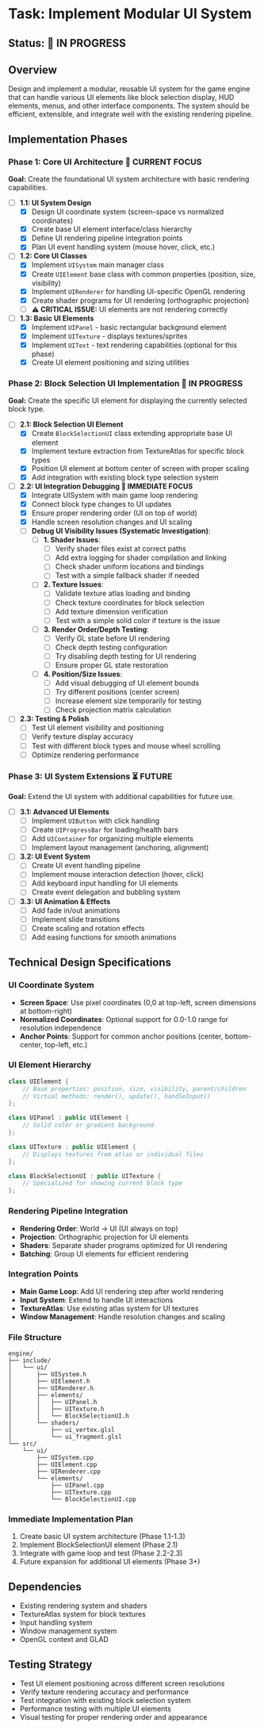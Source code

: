 # Task: Implement Modular UI System

## Status: 🔄 IN PROGRESS

## Overview
Design and implement a modular, reusable UI system for the game engine that can handle various UI elements like block selection display, HUD elements, menus, and other interface components. The system should be efficient, extensible, and integrate well with the existing rendering pipeline.

## Implementation Phases

### Phase 1: Core UI Architecture 🔄 CURRENT FOCUS
**Goal:** Create the foundational UI system architecture with basic rendering capabilities.

- [ ] **1.1: UI System Design**
  - [x] Design UI coordinate system (screen-space vs normalized coordinates)
  - [x] Create base UI element interface/class hierarchy
  - [x] Define UI rendering pipeline integration points
  - [x] Plan UI event handling system (mouse hover, click, etc.)

- [ ] **1.2: Core UI Classes**
  - [x] Implement `UISystem` main manager class
  - [x] Create `UIElement` base class with common properties (position, size, visibility)
  - [x] Implement `UIRenderer` for handling UI-specific OpenGL rendering
  - [x] Create shader programs for UI rendering (orthographic projection)
  - [ ] **⚠️ CRITICAL ISSUE:** UI elements are not rendering correctly

- [ ] **1.3: Basic UI Elements**
  - [x] Implement `UIPanel` - basic rectangular background element
  - [x] Implement `UITexture` - displays textures/sprites
  - [x] Implement `UIText` - text rendering capabilities (optional for this phase)
  - [x] Create UI element positioning and sizing utilities

### Phase 2: Block Selection UI Implementation 🔄 IN PROGRESS
**Goal:** Create the specific UI element for displaying the currently selected block type.

- [ ] **2.1: Block Selection UI Element**
  - [x] Create `BlockSelectionUI` class extending appropriate base UI element
  - [x] Implement texture extraction from TextureAtlas for specific block types
  - [x] Position UI element at bottom center of screen with proper scaling
  - [x] Add integration with existing block type selection system

- [ ] **2.2: UI Integration Debugging 🚨 IMMEDIATE FOCUS**
  - [x] Integrate UISystem with main game loop rendering
  - [x] Connect block type changes to UI updates
  - [x] Ensure proper rendering order (UI on top of world)
  - [x] Handle screen resolution changes and UI scaling
  - [ ] **Debug UI Visibility Issues (Systematic Investigation)**:
    - [ ] **1. Shader Issues**: 
      - [ ] Verify shader files exist at correct paths
      - [ ] Add extra logging for shader compilation and linking
      - [ ] Check shader uniform locations and bindings
      - [ ] Test with a simple fallback shader if needed
    - [ ] **2. Texture Issues**:
      - [ ] Validate texture atlas loading and binding
      - [ ] Check texture coordinates for block selection
      - [ ] Add texture dimension verification
      - [ ] Test with a simple solid color if texture is the issue
    - [ ] **3. Render Order/Depth Testing**:
      - [ ] Verify GL state before UI rendering
      - [ ] Check depth testing configuration
      - [ ] Try disabling depth testing for UI rendering
      - [ ] Ensure proper GL state restoration
    - [ ] **4. Position/Size Issues**:
      - [ ] Add visual debugging of UI element bounds
      - [ ] Try different positions (center screen)
      - [ ] Increase element size temporarily for testing
      - [ ] Check projection matrix calculation

- [ ] **2.3: Testing & Polish**
  - [ ] Test UI element visibility and positioning
  - [ ] Verify texture display accuracy
  - [ ] Test with different block types and mouse wheel scrolling
  - [ ] Optimize rendering performance

### Phase 3: UI System Extensions ⏳ FUTURE
**Goal:** Extend the UI system with additional capabilities for future use.

- [ ] **3.1: Advanced UI Elements**
  - [ ] Implement `UIButton` with click handling
  - [ ] Create `UIProgressBar` for loading/health bars
  - [ ] Add `UIContainer` for organizing multiple elements
  - [ ] Implement layout management (anchoring, alignment)

- [ ] **3.2: UI Event System**
  - [ ] Create UI event handling pipeline
  - [ ] Implement mouse interaction detection (hover, click)
  - [ ] Add keyboard input handling for UI elements
  - [ ] Create event delegation and bubbling system

- [ ] **3.3: UI Animation & Effects**
  - [ ] Add fade in/out animations
  - [ ] Implement slide transitions
  - [ ] Create scaling and rotation effects
  - [ ] Add easing functions for smooth animations

## Technical Design Specifications

### UI Coordinate System
- **Screen Space**: Use pixel coordinates (0,0 at top-left, screen dimensions at bottom-right)
- **Normalized Coordinates**: Optional support for 0.0-1.0 range for resolution independence
- **Anchor Points**: Support for common anchor positions (center, bottom-center, top-left, etc.)

### UI Element Hierarchy
```cpp
class UIElement {
    // Base properties: position, size, visibility, parent/children
    // Virtual methods: render(), update(), handleInput()
};

class UIPanel : public UIElement {
    // Solid color or gradient background
};

class UITexture : public UIElement {
    // Displays textures from atlas or individual files
};

class BlockSelectionUI : public UITexture {
    // Specialized for showing current block type
};
```

### Rendering Pipeline Integration
- **Rendering Order**: World → UI (UI always on top)
- **Projection**: Orthographic projection for UI elements
- **Shaders**: Separate shader programs optimized for UI rendering
- **Batching**: Group UI elements for efficient rendering

### Integration Points
- **Main Game Loop**: Add UI rendering step after world rendering
- **Input System**: Extend to handle UI interactions
- **TextureAtlas**: Use existing atlas system for UI textures
- **Window Management**: Handle resolution changes and scaling

### File Structure
```
engine/
├── include/
│   └── ui/
│       ├── UISystem.h
│       ├── UIElement.h
│       ├── UIRenderer.h
│       ├── elements/
│       │   ├── UIPanel.h
│       │   ├── UITexture.h
│       │   └── BlockSelectionUI.h
│       └── shaders/
│           ├── ui_vertex.glsl
│           └── ui_fragment.glsl
└── src/
    └── ui/
        ├── UISystem.cpp
        ├── UIElement.cpp
        ├── UIRenderer.cpp
        └── elements/
            ├── UIPanel.cpp
            ├── UITexture.cpp
            └── BlockSelectionUI.cpp
```

### Immediate Implementation Plan
1. Create basic UI system architecture (Phase 1.1-1.3)
2. Implement BlockSelectionUI element (Phase 2.1)
3. Integrate with game loop and test (Phase 2.2-2.3)
4. Future expansion for additional UI elements (Phase 3+)

## Dependencies
- Existing rendering system and shaders
- TextureAtlas system for block textures
- Input handling system
- Window management system
- OpenGL context and GLAD

## Testing Strategy
- Test UI element positioning across different screen resolutions
- Verify texture rendering accuracy and performance
- Test integration with existing block selection system
- Performance testing with multiple UI elements
- Visual testing for proper rendering order and appearance
